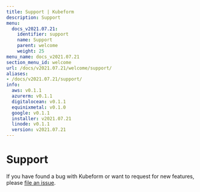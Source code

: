 ```yaml
---
title: Support | Kubeform
description: Support
menu:
  docs_v2021.07.21:
    identifier: support
    name: Support
    parent: welcome
    weight: 25
menu_name: docs_v2021.07.21
section_menu_id: welcome
url: /docs/v2021.07.21/welcome/support/
aliases:
- /docs/v2021.07.21/support/
info:
  aws: v0.1.1
  azurerm: v0.1.1
  digitalocean: v0.1.1
  equinixmetal: v0.1.0
  google: v0.1.1
  installer: v2021.07.21
  linode: v0.1.1
  version: v2021.07.21
---
```


# Support

If you have found a bug with Kubeform or want to request for new features, please [file an issue](https://github.com/kubeform/kubeform/issues/new).
